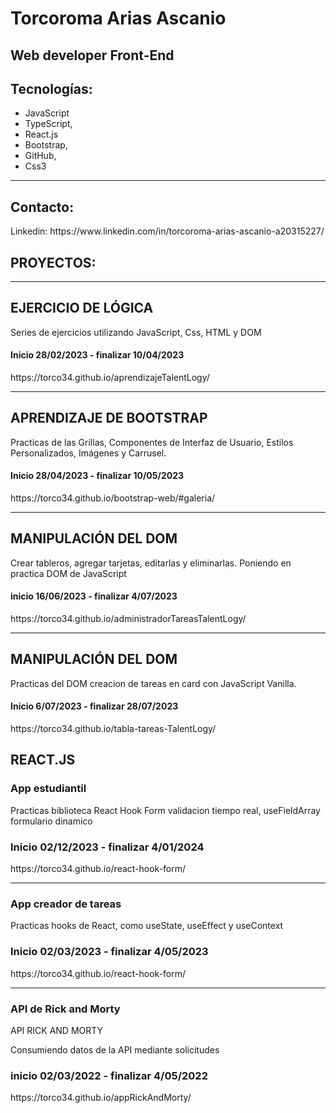 <!DOCTYPE html>
<html lang="en">
<head>
    <meta charset="UTF-8">
    <meta http-equiv="X-UA-Compatible" content="IE=edge">
    <meta name="viewport" content="width=device-width, initial-scale=1.0">
</head>
<body>
    <div align="">
        <h1 > Torcoroma Arias Ascanio</h1>
        <h2>Web developer Front-End</h2>
        <h2> Tecnologías:</h2>
<div>
 <ul>
    <li>JavaScript </li>
    <li>TypeScript,</li>
     <li>React.js</li>
     <li>Bootstrap,</li>
     <li>GitHub,</li>
     <li>Css3</li>
</ul>
</div>
<hr> 
<div>
       <h2> Contacto: </h2> 
       <p>Linkedin: https://www.linkedin.com/in/torcoroma-arias-ascanio-a20315227/ <br> </p> 
        <h2>PROYECTOS:</h2>
         <hr>
         <h2> EJERCICIO DE LÓGICA </h2> 
        <p> Series de ejercicios utilizando JavaScript, Css, HTML y DOM </p>  
         <h4> Inicio 28/02/2023 - finalizar 10/04/2023 </h4>
       <p>https://torco34.github.io/aprendizajeTalentLogy/</p>
</div>
        <hr>
 <div>  
  <h2> APRENDIZAJE DE BOOTSTRAP </h2> 
        <p>Practicas de las Grillas, Componentes de Interfaz de Usuario, Estilos Personalizados, Imágenes y Carrusel.</p> 
        <h4>Inicio 28/04/2023 - finalizar 10/05/2023</h4>
    <p>https://torco34.github.io/bootstrap-web/#galeria/</p>
</div>
<hr>
<div>  
    <h2>MANIPULACIÓN DEL DOM</h2>
       <p>Crear tableros, agregar tarjetas, editarlas y eliminarlas. Poniendo en practica DOM de JavaScript</p> 
       <h4>inicio 16/06/2023 - finalizar 4/07/2023</h4>
      <p>https://torco34.github.io/administradorTareasTalentLogy/</p>
</div>
<hr>
<div>  
    <h2>MANIPULACIÓN DEL DOM</h2>
       <p>Practicas del DOM creacion de tareas en card con JavaScript Vanilla.</p> 
       <h4>Inicio 6/07/2023 - finalizar 28/07/2023</h4>
      <p> https://torco34.github.io/tabla-tareas-TalentLogy/</p>
</div>
        <h2>REACT.JS</h2>
<div>  
    <h3>App estudiantil</h3>
       <p>Practicas biblioteca React Hook Form validacion tiempo real, useFieldArray formulario dinamico</p> 
       <h3> Inicio 02/12/2023 - finalizar 4/01/2024 </h3>
      <p>https://torco34.github.io/react-hook-form/</p>
</div>
<hr>
<div>  
    <h3>App creador de tareas</h3>
       <p>Practicas hooks de React, como useState,  useEffect y useContext</p> 
       <h3> Inicio 02/03/2023 - finalizar 4/05/2023 </h3>
      <p>https://torco34.github.io/react-hook-form/</p>
</div>
        <hr>
<div>  
    <h3>API de Rick and Morty</h3> API RICK AND MORTY
       <p>Consumiendo datos de la API mediante solicitudes </p> 
       <h3> inicio 02/03/2022 - finalizar 4/05/2022 </h3>
      <p>https://torco34.github.io/appRickAndMorty/</p>
</div>

</div>
</body>
</html>



